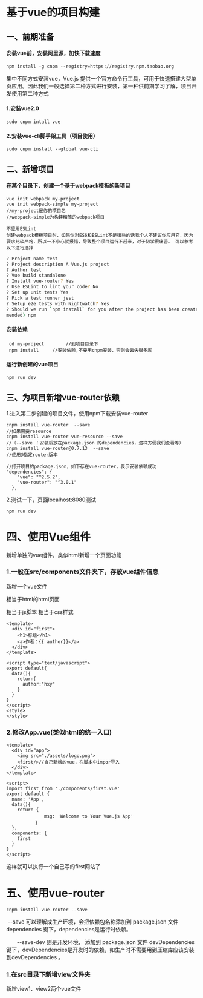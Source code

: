 # 基于vue的项目构建

## 一、前期准备

#### 安装vue前，安装阿里源，加快下载速度

```
npm install -g cnpm --registry=https://registry.npm.taobao.org
```

集中不同方式安装vue，Vue.js 提供一个官方命令行工具，可用于快速搭建大型单页应用。因此我们一般选择第二种方式进行安装，第一种供前期学习了解，项目开发使用第二种方式

#### 1.安装vue2.0

```
sudo cnpm intall vue
```

#### 2.安装vue-cli脚手架工具（项目使用）

```
sudo cnpm install --global vue-cli
```

## 二、新增项目

#### 在某个目录下，创建一个基于webpack模板的新项目

```
vue init webpack my-project
vue init webpack-simple my-project
//my-project是你的项目名
//webpack-simple为构建精简的webpack项目
```



```
不应用ESLint
创建webpack模板项目时，如果你对ES6和ESLint不是很熟的话我个人不建议你应用它，因为要求比较严格，所以一不小心就报错，导致整个项目运行不起来，对于初学很痛苦。 可以参考以下进行选择
```

```bash
? Project name test
? Project description A Vue.js project
? Author test
? Vue build standalone
? Install vue-router? Yes
? Use ESLint to lint your code? No
? Set up unit tests Yes
? Pick a test runner jest
? Setup e2e tests with Nightwatch? Yes
? Should we run `npm install` for you after the project has been created? (recom
mended) npm
```

#### 安装依赖

```
 cd my-project        //到项目目录下
 npm install     //安装依赖,不要用cnpm安装，否则会丢失很多库
```

#### 运行新创建的vue项目

```
npm run dev
```

## 三、为项目新增vue-router依赖

1.进入第二步创建的项目文件，使用npm下载安装vue-router

```
cnpm install vue-router  --save  
//如果需要resource
cnpm install vue-router vue-resource --save
//（--save ：安装后放在package.json 的dependencies，这样方便我们查看等）
cnpm install vue-router@0.7.13  --save
//使用@指定router版本
```

```
//打开项目的package.json，如下存在vue-router，表示安装依赖成功
"dependencies": {
    "vue": "^2.5.2",
    "vue-router": "^3.0.1"
  },
```

2.测试一下，页面localhost:8080测试

```
npm run dev
```

# 四、使用Vue组件

新增单独的vue组件，类似html新增一个页面功能

### 1.一般在src/components文件夹下，存放vue组件信息

新增一个vue文件

<template></template>相当于html的html页面

<script></script>相当于js脚本

<style></style>相当于css样式

```vue
<template>
  <div id="first">
    <h1>标题</h1>
    <a>作者：{{ author}}</a>
  </div>
</template>

<script type="text/javascript">
export default{
  data(){
    return{
      author:"hxy"
    }
  }
}
</script>
<style>
</style>
```

### 2.修改App.vue(类似html的统一入口)

```vue
<template>
  <div id="app">
    <img src="./assets/logo.png">
    <first/>//自己新增的vue，在脚本中impor导入
  </div>
</template>

<script>
import first from './components/first.vue'
export default {
  name: 'App',
  data(){
    return {
    　　　　　　msg: 'Welcome to Your Vue.js App'
    　　　　}
  },
  components: {
    first
  }
}
</script>
```

这样就可以执行一个自己写的first网站了

# 五、使用vue-router

```
cnpm install vue-router --save
```

​	--save 可以理解成生产环境，会把依赖包名称添加到 package.json 文件 dependencies 键下，dependencies是运行时依赖。

　　--save-dev 则是开发环境， 添加到 package.json 文件 devDependencies 键下，devDependencies是开发时的依赖，如生产时不需要用到压缩库应该安装到devDependencies 。

### 1.在src目录下新增view文件夹

新增view1、view2两个vue文件

